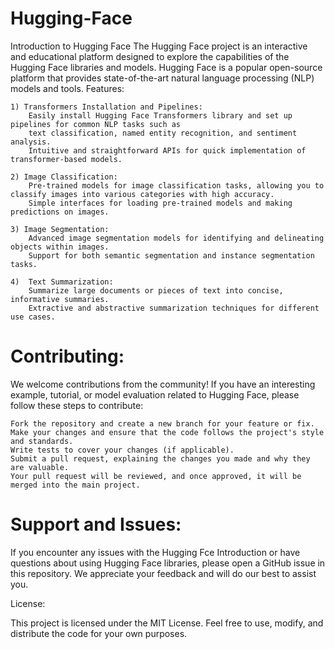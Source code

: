 # Hugging-Face

Introduction to Hugging Face
The Hugging Face project is an interactive and educational platform designed to explore the capabilities of the Hugging Face libraries and models.
Hugging Face is a popular open-source platform that provides state-of-the-art natural language processing (NLP) models and tools. 
Features:

    1) Transformers Installation and Pipelines:
        Easily install Hugging Face Transformers library and set up pipelines for common NLP tasks such as 
        text classification, named entity recognition, and sentiment analysis.
        Intuitive and straightforward APIs for quick implementation of transformer-based models.

    2) Image Classification:
        Pre-trained models for image classification tasks, allowing you to classify images into various categories with high accuracy.
        Simple interfaces for loading pre-trained models and making predictions on images.

    3) Image Segmentation:
        Advanced image segmentation models for identifying and delineating objects within images.
        Support for both semantic segmentation and instance segmentation tasks.

    4)  Text Summarization:
        Summarize large documents or pieces of text into concise, informative summaries.
        Extractive and abstractive summarization techniques for different use cases.


# Contributing:

We welcome contributions from the community! If you have an interesting example, tutorial, or model evaluation related to Hugging Face, please follow these steps to contribute:

    Fork the repository and create a new branch for your feature or fix.
    Make your changes and ensure that the code follows the project's style and standards.
    Write tests to cover your changes (if applicable).
    Submit a pull request, explaining the changes you made and why they are valuable.
    Your pull request will be reviewed, and once approved, it will be merged into the main project.

# Support and Issues:

If you encounter any issues with the Hugging Fce Introduction or have questions about using Hugging Face libraries, please open a GitHub issue in this repository. We appreciate your feedback and will do our best to assist you.

License:

This project is licensed under the MIT License. Feel free to use, modify, and distribute the code for your own purposes.
